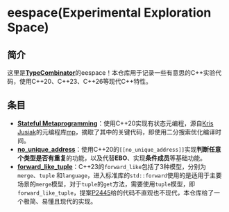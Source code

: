 # eespace(Experimental Exploration Space)

## 简介

这里是[**TypeCombinator**](https://typecombinator.github.io)的eespace！本仓库用于记录一些有意思的C++实验代码，使用C++20、C++23、C++26等现代C++特性。

## 条目

- [**Stateful Metaprogramming**](https://github.com/TypeCombinator/eespace/tree/main/examples/smp)：使用C++20实现有状态元编程，源自[Kris Jusiak](https://github.com/kris-jusiak)的元编程库[mp](https://github.com/qlibs/mp)，摘取了其中的关键代码，即使用二分搜索优化编译时间。
- [**no_unique_address**](https://github.com/TypeCombinator/eespace/tree/main/examples/unique)：使用C++20的`[[no_unique_address]]`实现**判断任意个类型是否有重复**的功能，以及代替**EBO**、实现**条件成员**等基础功能。
- [**forward_like_tuple**](https://github.com/TypeCombinator/eespace/tree/main/examples/forward_like_tuple)：C++23的`forward_like`包括了3种模型，分别为`merge`、`tuple` 和`language`，进入标准库的`std::forward`使用的是适用于主要场景的`merge`模型，对于`tuple`的`get`方法，需要使用`tuple`模型，即`forward_like_tuple`，提案[P2445](https://wg21.link/p2445)给的代码不直观也不现代，本仓库给了一个极简、易懂且现代的实现。

